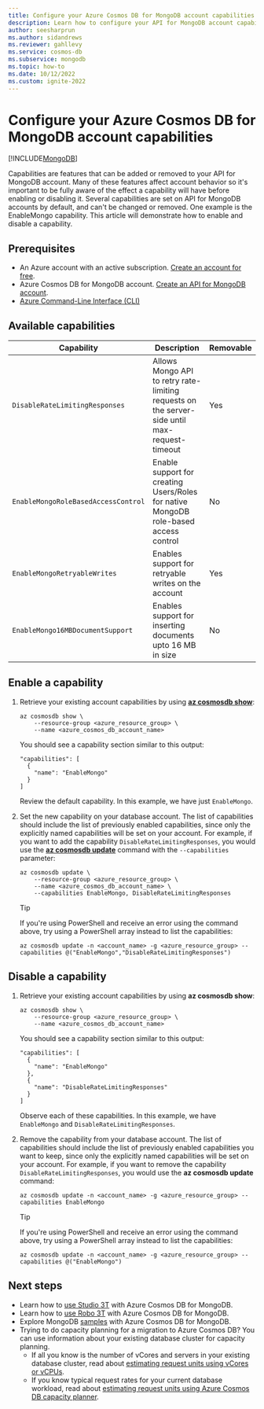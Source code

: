 ```yaml
---
title: Configure your Azure Cosmos DB for MongoDB account capabilities
description: Learn how to configure your API for MongoDB account capabilities
author: seesharprun
ms.author: sidandrews
ms.reviewer: gahllevy
ms.service: cosmos-db
ms.subservice: mongodb
ms.topic: how-to
ms.date: 10/12/2022
ms.custom: ignite-2022
---
```


# Configure your Azure Cosmos DB for MongoDB account capabilities

[!INCLUDE[MongoDB](../includes/appliesto-mongodb.md)]

Capabilities are features that can be added or removed to your API for MongoDB account. Many of these features affect account behavior so it's important to be fully aware of the effect a capability will have before enabling or disabling it. Several capabilities are set on API for MongoDB accounts by default, and can't be changed or removed. One example is the EnableMongo capability. This article will demonstrate how to enable and disable a capability.

## Prerequisites

- An Azure account with an active subscription. [Create an account for free](https://aka.ms/trycosmosdb).
- Azure Cosmos DB for MongoDB account. [Create an API for MongoDB account](quickstart-nodejs.md#create-an-azure-cosmos-db-account).
- [Azure Command-Line Interface (CLI)](/cli/azure/)

## Available capabilities

| Capability | Description | Removable |
| --- | --- | --- |
| `DisableRateLimitingResponses` | Allows Mongo API to retry rate-limiting requests on the server-side until max-request-timeout | Yes |
| `EnableMongoRoleBasedAccessControl` | Enable support for creating Users/Roles for native MongoDB role-based access control | No |
| `EnableMongoRetryableWrites` | Enables support for retryable writes on the account | Yes |
| `EnableMongo16MBDocumentSupport` | Enables support for inserting documents upto 16 MB in size | No |

## Enable a capability

1. Retrieve your existing account capabilities by using [**az cosmosdb show**](/cli/azure/cosmosdb#az-cosmosdb-show):

    ```azurecli-interactive
    az cosmosdb show \
        --resource-group <azure_resource_group> \
        --name <azure_cosmos_db_account_name>
    ```

    You should see a capability section similar to this output:

    ```output
    "capabilities": [
      {
        "name": "EnableMongo"
      }
    ]
    ```

    Review the default capability. In this example, we have just `EnableMongo`.

1. Set the new capability on your database account. The list of capabilities should include the list of previously enabled capabilities, since only the explicitly named capabilities will be set on your account. For example, if you want to add the capability `DisableRateLimitingResponses`, you would use the [**az cosmosdb update**](/cli/azure/cosmosdb#az-cosmosdb-update) command with the `--capabilities` parameter:

    ```azurecli-interactive
    az cosmosdb update \
        --resource-group <azure_resource_group> \
        --name <azure_cosmos_db_account_name> \
        --capabilities EnableMongo, DisableRateLimitingResponses
    ```

    > [!TIP]
    > If you're using PowerShell and receive an error using the command above, try using a PowerShell array instead to list the capabilities:
    >
    > ```azurepowershell
    > az cosmosdb update -n <account_name> -g <azure_resource_group> --capabilities @("EnableMongo","DisableRateLimitingResponses")
    > ```
    >

## Disable a capability

1. Retrieve your existing account capabilities by using **az cosmosdb show**:

    ```azurecli-interactive
    az cosmosdb show \
        --resource-group <azure_resource_group> \
        --name <azure_cosmos_db_account_name>
    ```

    You should see a capability section similar to this output:

    ```output
    "capabilities": [
      {
        "name": "EnableMongo"
      },
      {
        "name": "DisableRateLimitingResponses"
      }
    ]
    ```

    Observe each of these capabilities. In this example, we have `EnableMongo` and `DisableRateLimitingResponses`.

1. Remove the capability from your database account. The list of capabilities should include the list of previously enabled capabilities you want to keep, since only the explicitly named capabilities will be set on your account. For example, if you want to remove the capability `DisableRateLimitingResponses`, you would use the **az cosmosdb update** command:

    ```azurecli-interactive
    az cosmosdb update -n <account_name> -g <azure_resource_group> --capabilities EnableMongo
    ```

    > [!TIP]
    > If you're using PowerShell and receive an error using the command above, try using a PowerShell array instead to list the capabilities:
    >
    > ```azurepowershell
    > az cosmosdb update -n <account_name> -g <azure_resource_group> --capabilities @("EnableMongo")
    > ```

## Next steps

- Learn how to [use Studio 3T](connect-using-mongochef.md) with Azure Cosmos DB for MongoDB.
- Learn how to [use Robo 3T](connect-using-robomongo.md) with Azure Cosmos DB for MongoDB.
- Explore MongoDB [samples](nodejs-console-app.md) with Azure Cosmos DB for MongoDB.
- Trying to do capacity planning for a migration to Azure Cosmos DB? You can use information about your existing database cluster for capacity planning.
  - If all you know is the number of vCores and servers in your existing database cluster, read about [estimating request units using vCores or vCPUs](../convert-vcore-to-request-unit.md).
  - If you know typical request rates for your current database workload, read about [estimating request units using Azure Cosmos DB capacity planner](estimate-ru-capacity-planner.md).
